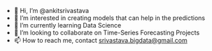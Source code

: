 - 👋 Hi, I’m @ankitsrivastava
- 👀 I’m interested in creating models that can help in the predictions
- 🌱 I’m currently learning Data Science
- 💞️ I’m looking to collaborate on Time-Series Forecasting Projects
- 📫 How to reach me, contact srivastava.bigdata@gmail.com

<!---
ankitsriva/ankitsriva is a ✨ special ✨ repository because its `README.md` (this file) appears on your GitHub profile.
You can click the Preview link to take a look at your changes.
--->

